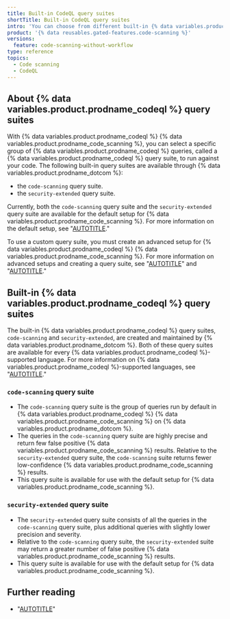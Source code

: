 ```yaml
---
title: Built-in CodeQL query suites
shortTitle: Built-in CodeQL query suites
intro: 'You can choose from different built-in {% data variables.product.prodname_codeql %} query suites to use in your {% data variables.product.prodname_codeql %} {% data variables.product.prodname_code_scanning %} setup.'
product: '{% data reusables.gated-features.code-scanning %}'
versions:
  feature: code-scanning-without-workflow
type: reference
topics:
  - Code scanning
  - CodeQL
---
```


## About {% data variables.product.prodname_codeql %} query suites

With {% data variables.product.prodname_codeql %} {% data variables.product.prodname_code_scanning %}, you can select a specific group of {% data variables.product.prodname_codeql %} queries, called a {% data variables.product.prodname_codeql %} query suite, to run against your code. The following built-in query suites are available through {% data variables.product.prodname_dotcom %}:

- the `code-scanning` query suite.
- the `security-extended` query suite.

Currently, both the `code-scanning` query suite and the `security-extended` query suite are available for the default setup for {% data variables.product.prodname_code_scanning %}. For more information on the default setup, see "[AUTOTITLE](/code-security/code-scanning/automatically-scanning-your-code-for-vulnerabilities-and-errors/configuring-code-scanning-for-a-repository#configuring-code-scanning-automatically)."

To use a custom query suite, you must create an advanced setup for {% data variables.product.prodname_codeql %} {% data variables.product.prodname_code_scanning %}. For more information on advanced setups and creating a query suite, see "[AUTOTITLE](/code-security/code-scanning/automatically-scanning-your-code-for-vulnerabilities-and-errors/configuring-code-scanning-for-a-repository#creating-an-advanced-setup)" and "[AUTOTITLE](/code-security/codeql-cli/using-the-codeql-cli/creating-codeql-query-suites)."

## Built-in {% data variables.product.prodname_codeql %} query suites

The built-in {% data variables.product.prodname_codeql %} query suites, `code-scanning` and `security-extended`, are created and maintained by {% data variables.product.prodname_dotcom %}. Both of these query suites are available for every {% data variables.product.prodname_codeql %}-supported language. For more information on {% data variables.product.prodname_codeql %}-supported languages, see "[AUTOTITLE](/code-security/code-scanning/automatically-scanning-your-code-for-vulnerabilities-and-errors/about-code-scanning-with-codeql#about-codeql)."

### `code-scanning` query suite

- The `code-scanning` query suite is the group of queries run by default in {% data variables.product.prodname_codeql %} {% data variables.product.prodname_code_scanning %} on {% data variables.product.prodname_dotcom %}.
- The queries in the `code-scanning` query suite are highly precise and return few false positive {% data variables.product.prodname_code_scanning %} results. Relative to the `security-extended` query suite, the `code-scanning` suite returns fewer low-confidence {% data variables.product.prodname_code_scanning %} results.
- This query suite is available for use with the default setup for {% data variables.product.prodname_code_scanning %}.

### `security-extended` query suite

- The `security-extended` query suite consists of all the queries in the `code-scanning` query suite, plus additional queries with slightly lower precision and severity.
- Relative to the `code-scanning` query suite, the `security-extended` suite may return a greater number of false positive {% data variables.product.prodname_code_scanning %} results.
- This query suite is available for use with the default setup for {% data variables.product.prodname_code_scanning %}.

## Further reading

- "[AUTOTITLE](/code-security/codeql-cli/using-the-codeql-cli/creating-codeql-query-suites)"
